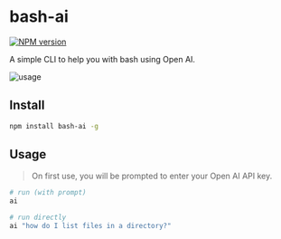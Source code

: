 # bash-ai

[![NPM version](https://img.shields.io/npm/v/bash-ai?color=%23c53635&label=%20)](https://www.npmjs.com/package/bash-ai)

A simple CLI to help you with bash using Open AI. 

![usage](https://i.imgur.com/B0FqJ07.gif)

## Install

```bash
npm install bash-ai -g
```

## Usage

> On first use, you will be prompted to enter your Open AI API key. 

```bash
# run (with prompt)
ai

# run directly
ai "how do I list files in a directory?"
```
